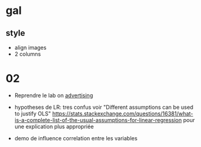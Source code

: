 # gal

## style
* align images
* 2 columns

# 02
* Reprendre le lab on [advertising](https://github.com/alexisperrier/gads/blob/master/04_statistics_inference/py/Lesson%204%20-%20Notebook%202%20-%20Linear%20Regression%20for%20Causal%20Inference.ipynb)

* hypotheses de LR: tres confus
voir "Different assumptions can be used to justify OLS" https://stats.stackexchange.com/questions/16381/what-is-a-complete-list-of-the-usual-assumptions-for-linear-regression
pour une explication plus appropriée


* demo de influence correlation entre les variables
